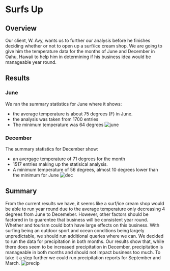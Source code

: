 # Surfs Up  
## Overview  
Our client, W. Avy, wants us to further our analysis before he finishes deciding whether or not to open up a surf/ice cream shop. We are going to give him the temperature data for the months of June and December in Oahu, Hawaii to help him in determining if his business idea would be manageable year round.  
## Results  
### June  
We ran the summary statistics for June where it shows:  
* the average temperature is about 75 degrees (F) in June. 
* the analysis was taken from 1700 entries
* The minimum temperature was 64 degrees
![june](https://user-images.githubusercontent.com/96501958/156960456-74eba4c8-a7fe-4f40-925d-b1644fd4c57e.png)  


### December  
The summary statistics for December show:
* an avergage temperature of 71 degrees for the month
* 1517 entries making up the statisical analysis. 
* A minimum temperature of 56 degrees, almost 10 degrees lower than the minimum for June
![dec](https://user-images.githubusercontent.com/96501958/156960809-dcef2e81-4c02-49b3-a457-f772374f081b.png)  

## Summary  
From the current results we have, it seems like a surf/ice cream shop would be able to run year round due to the average temperature only decreasing 4 degrees from June to Decemeber. However, other factors should be factored in to guarentee that business will be consistent year round. Whether and tourism could both have large effects on this business. With surfing being an outdoor sport and ocean conditions being largely unpredictable, we should run additional queries where we can. We decided to run the data for precipitation in both months. Our results show that, while there does seem to be increased precipitation in December, precipitation is manageable in both months and should not impact business too much. To take it a step further we could run precipitation reports for September and March.  ![precip](https://user-images.githubusercontent.com/96501958/156964142-d59e3262-6ab8-459c-a7ca-5464c9e0349b.png)
